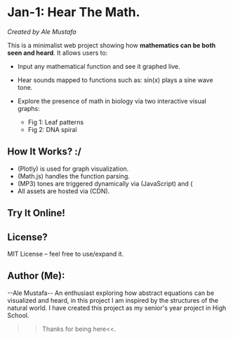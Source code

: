 # Jan-1: Hear The Math.

*Created by Ale Mustafa*

This is a minimalist web project showing how **mathematics can be both seen and heard**. It allows users to:

- Input any mathematical function and see it graphed live.
- Hear sounds mapped to functions such as: sin(x) plays a sine wave tone.
- Explore the presence of math in biology via two interactive visual graphs:
  
  - Fig 1: Leaf patterns
  - Fig 2: DNA spiral

## How It Works? :/
- (Plotly) is used for graph visualization.
- (Math.js) handles the function parsing.
- (MP3) tones are triggered dynamically via (JavaScript) and (<audio>).
- All assets are hosted via (CDN).

## Try It Online!




## License?

MIT License – feel free to use/expand it.



## Author (Me):
--Ale Mustafa-- 
An enthusiast exploring how abstract equations can be visualized and heard, in this project I am inspired by the structures of the natural world.
I have created this project as my senior's year project in High School.



>>Thanks for being here<<.
